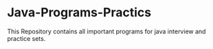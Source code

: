 # Java-Programs-Practics
This Repository contains all important programs for java interview and practice sets.
